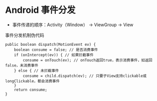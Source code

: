 # Android 事件分发

* 事件传递的顺序：Activity（Window） -> ViewGroup -> View

事件分发机制伪代码
```
public boolean dispatch(MotionEvent ev) {
    boolean consume = false; // 是否消费事件
    if (onIntercept(ev)) { // 如果拦截事件
        consume = onTouch(ev); // onTouch返回true，表示消费事件，如返回false，未消费事件
    } else { // 未拦截事件
        consume = child.dispatch(ev); // 只要子View支持clickable或longClickable，都会消费事件
    }
    return consume;
}
```